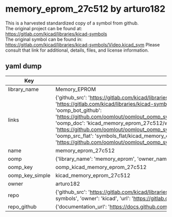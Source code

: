 # memory_eprom_27c512 by arturo182  
This is a harvested standardized copy of a symbol from github.  
The original project can be found at:  
https://gitlab.com/kicad/libraries/kicad-symbols  
The original symbol can be found in:
https://gitlab.com/kicad/libraries/kicad-symbols/Video.kicad_sym
Please consult that link for additional, details, files, and license information.  
## yaml dump  
| Key | Value |  
| --- | --- |  
| library_name | Memory_EPROM |  
| links | {'github_src': 'https://gitlab.com/kicad/libraries/kicad-symbols/Video.kicad_sym', 'github_src_repo': 'https://gitlab.com/kicad/libraries/kicad-symbols', 'oomp_bot': 'kicad_memory_eprom_27c512/working', 'oomp_bot_github': 'https://github.com/oomlout/oomlout_oomp_symbol_bot/tree/main/kicad_memory_eprom_27c512/working', 'oomp_doc': 'kicad_memory_eprom_27c512/working', 'oomp_doc_github': 'https://github.com/oomlout/oomlout_oomp_symbol_doc/tree/main/kicad_memory_eprom_27c512/working', 'oomp_src_flat': 'symbols_flat/kicad_memory_eprom_27c512/working', 'oomp_src_flat_github': 'https://github.com/oomlout/oomlout_oomp_symbol_src/tree/main/kicad_memory_eprom_27c512/working'} |  
| name | memory_eprom_27c512 |  
| oomp | {'library_name': 'memory_eprom', 'owner_name': 'kicad', 'symbol_name': 'memory_eprom_27c512'} |  
| oomp_key | oomp_kicad_memory_eprom_27c512 |  
| oomp_key_simple | kicad_memory_eprom_27c512 |  
| owner | arturo182 |  
| repo | {'github_src': 'https://gitlab.com/kicad/libraries/kicad-symbols/Video.kicad_sym', 'name': 'libraries/kicad-symbols', 'owner': 'kicad', 'url': 'https://gitlab.com/kicad/libraries/kicad-symbols'} |  
| repo_github | {'documentation_url': 'https://docs.github.com/rest/repos/repos#get-a-repository', 'message': 'Not Found'} |  

